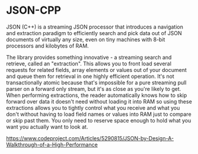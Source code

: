 # JSON-CPP
JSON (C++) is a streaming JSON processor that introduces a navigation and extraction paradigm to efficiently search and pick data out of JSON documents of virtually any size, even on tiny machines with 8-bit processors and kilobytes of RAM.

The library provides something innovative - a streaming search and retrieve, called an "extraction". This allows you to front load several requests for related fields, array elements or values out of your document and queue them for retrieval in one highly efficient operation. It's not transactionally atomic because that's impossible for a pure streaming pull parser on a forward only stream, but it's as close as you're likely to get. When performing extractions, the reader automatically knows how to skip forward over data it doesn't need without loading it into RAM so using these extractions allows you to tightly control what you receive and what you don't without having to load field names or values into RAM just to compare or skip past them. You only need to reserve space enough to hold what you want you actually want to look at.

https://www.codeproject.com/Articles/5290815/JSON-by-Design-A-Walkthrough-of-a-High-Performance
